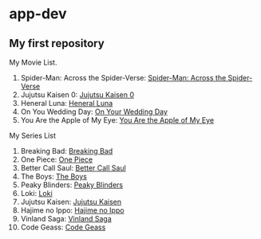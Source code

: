 # app-dev
## My first repository

My Movie List.

1. Spider-Man: Across the Spider-Verse: [Spider-Man: Across the Spider-Verse](https://www.imdb.com/title/tt9362722/?ref_=nv_sr_srsg_0_tt_8_nm_0_q_Spider-man)
2. Jujutsu Kaisen 0: [Jujutsu Kaisen 0](https://www.imdb.com/title/tt14331144/?ref_=nv_sr_srsg_3_tt_8_nm_0_q_jujutsu%2520kaise)
3. Heneral Luna: [Heneral Luna](https://www.imdb.com/title/tt4944352/?ref_=nv_sr_srsg_0_tt_7_nm_1_q_Heneral%2520Luna)
4. On You Wedding Day: [On Your Wedding Day](https://www.imdb.com/title/tt7938092/?ref_=nv_sr_srsg_0_tt_8_nm_0_q_On%2520your%2520wedding%2520)
5. You Are the Apple of My Eye: [You Are the Apple of My Eye](https://www.imdb.com/title/tt7339938/?ref_=nv_sr_srsg_1_tt_7_nm_1_q_you%2520are%2520the%2520apple%2520of%2520)

My Series List
1. Breaking Bad: [Breaking Bad](https://www.imdb.com/title/tt0903747/?ref_=nv_sr_srsg_0_tt_8_nm_0_q_Breaking%2520Bad)
2. One Piece: [One Piece](https://www.imdb.com/title/tt0388629/?ref_=nv_sr_srsg_3_tt_7_nm_1_q_One%2520Piece)
3. Better Call Saul: [Better Call Saul](https://www.imdb.com/title/tt0903747/?ref_=nv_sr_srsg_0_tt_8_nm_0_q_Breaking%2520Bad)
4. The Boys: [The Boys](https://www.imdb.com/title/tt1190634/?ref_=tt_sims_tt_i_8)
5. Peaky Blinders: [Peaky Blinders](https://www.imdb.com/title/tt2442560/?ref_=tt_sims_tt_i_9)
6. Loki: [Loki](https://www.imdb.com/title/tt9140554/?ref_=nv_sr_srsg_0_tt_5_nm_3_q_Loki)
7. Jujutsu Kaisen: [Jujutsu Kaisen](https://www.imdb.com/title/tt12343534/?ref_=nv_sr_srsg_0_tt_8_nm_0_q_Jujutsu)
8. Hajime no Ippo: [Hajime no Ippo](https://www.imdb.com/title/tt0481256/?ref_=nv_sr_srsg_0_tt_8_nm_0_q_Hajime%2520No)
9. Vinland Saga: [Vinland Saga](https://www.imdb.com/title/tt10233448/?ref_=tt_tpks_tt_i_6_pd_detail_2_pbr_ic)
10. Code Geass: [Code Geass](https://www.imdb.com/title/tt0994314/?ref_=tt_sims_tt_i_9)
